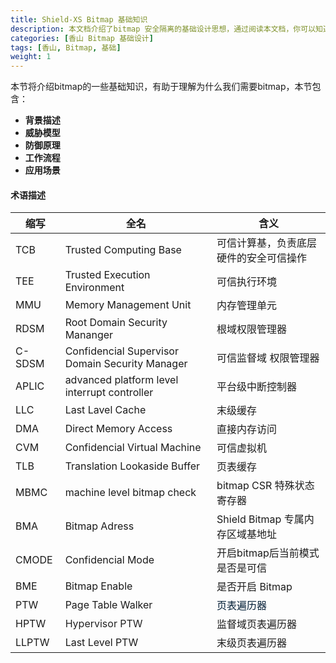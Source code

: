 ```yaml
---
title: Shield-XS Bitmap 基础知识
description: 本文档介绍了bitmap 安全隔离的基础设计思想，通过阅读本文档，你可以知道为什么需要bitmap， 以及其应用场景
categories: [香山 Bitmap 基础设计]
tags: [香山, Bitmap, 基础]
weight: 1
---
```

 本节将介绍bitmap的一些基础知识，有助于理解为什么我们需要bitmap，本节包含：
 + **背景描述**
 + **威胁模型**
 + **防御原理**
 + **工作流程**
 + **应用场景**
#### 术语描述
| 缩写 | 全名 |含义|
| --- | --- | --- |
| TCB  | Trusted Computing Base | 可信计算基，负责底层硬件的安全可信操作 |
| TEE  | Trusted Execution Environment | 可信执行环境 |
| MMU  | Memory Management  Unit | 内存管理单元 |
| RDSM | Root Domain Security Mananger | 根域权限管理器 |
| C-SDSM | Confidencial Supervisor Domain Security Manager   | 可信监督域 权限管理器 |
| APLIC | advanced platform level interrupt controller | 平台级中断控制器 |
| LLC | Last Lavel Cache | 末级缓存 |
| DMA | Direct Memory Access | 直接内存访问 |
| CVM | Confidencial Virtual Machine | 可信虚拟机 |
| TLB | Translation Lookaside Buffer | 页表缓存 |
| MBMC | machine level bitmap check | bitmap CSR 特殊状态寄存器 |
| BMA | Bitmap Adress | Shield Bitmap 专属内存区域基地址 |
| CMODE | Confidencial Mode | 开启bitmap后当前模式是否是可信 |
| BME | Bitmap Enable | 是否开启 Bitmap |
| PTW | Page Table Walker | <font style="color:rgb(0, 29, 53);">页表遍历器  |
| HPTW | <font style="color:rgba(0, 0, 0, 0.87);">Hypervisor PTW | 监督域页表遍历器 |
| LLPTW | Last Level PTW | 末级页表遍历器 |



